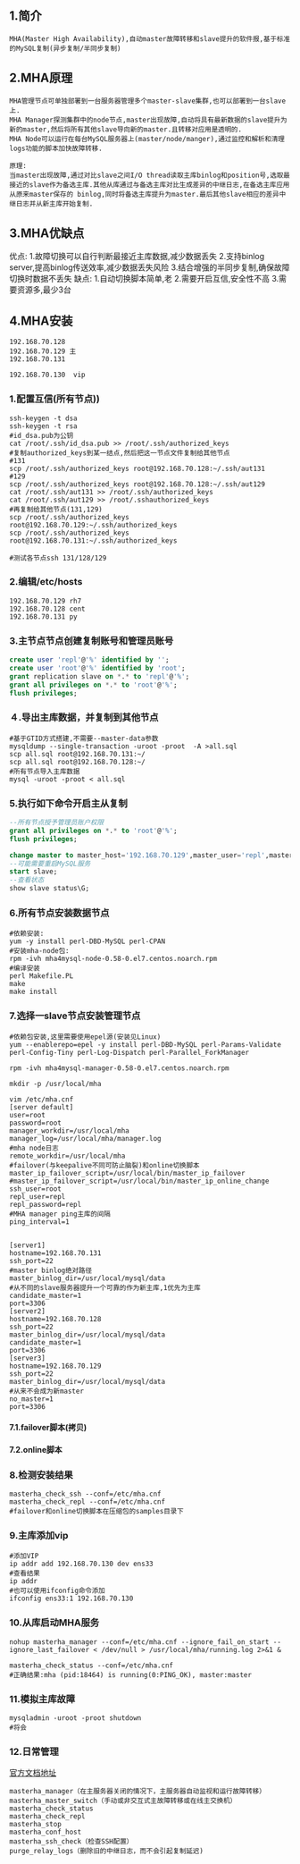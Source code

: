 ## 1.简介
```
MHA(Master High Availability),自动master故障转移和slave提升的软件报,基于标准的MySQL复制(异步复制/半同步复制)
```
## 2.MHA原理
```
MHA管理节点可单独部署到一台服务器管理多个master-slave集群,也可以部署到一台slave上.
MHA Manager探测集群中的node节点,master出现故障,自动将具有最新数据的slave提升为新的master,然后将所有其他slave导向新的master.且转移对应用是透明的.
MHA Node可以运行在每台MySQL服务器上(master/node/manger),通过监控和解析和清理logs功能的脚本加快故障转移.

原理:
当master出现故障,通过对比slave之间I/O thread读取主库binlog和position号,选取最接近的slave作为备选主库.其他从库通过与备选主库对比生成差异的中继日志,在备选主库应用从原来master保存的 binlog,同时将备选主库提升为master.最后其他slave相应的差异中继日志并从新主库开始复制.
```
## 3.MHA优缺点
优点:
1.故障切换可以自行判断最接近主库数据,减少数据丢失
2.支持binlog server,提高binlog传送效率,减少数据丢失风险
3.结合增强的半同步复制,确保故障切换时数据不丢失
缺点:
1.自动切换脚本简单,老
2.需要开启互信,安全性不高
3.需要资源多,最少3台
## 4.MHA安装
```
192.168.70.128
192.168.70.129 主
192.168.70.131

192.168.70.130  vip
```
### 1.配置互信(所有节点))
```shell
ssh-keygen -t dsa
ssh-keygen -t rsa
#id_dsa.pub为公钥
cat /root/.ssh/id_dsa.pub >> /root/.ssh/authorized_keys
#复制authorized_keys到某一结点,然后把这一节点文件复制给其他节点
#131
scp /root/.ssh/authorized_keys root@192.168.70.128:~/.ssh/aut131
#129
scp /root/.ssh/authorized_keys root@192.168.70.128:~/.ssh/aut129
cat /root/.ssh/aut131 >> /root/.ssh/authorized_keys
cat /root/.ssh/aut129 >> /root/.sshauthorized_keys
#再复制给其他节点(131,129)
scp /root/.ssh/authorized_keys root@192.168.70.129:~/.ssh/authorized_keys
scp /root/.ssh/authorized_keys root@192.168.70.131:~/.ssh/authorized_keys

#测试各节点ssh 131/128/129
```
### 2.编辑/etc/hosts
```
192.168.70.129 rh7
192.168.70.128 cent
192.168.70.131 py
```
### 3.主节点节点创建复制账号和管理员账号
```sql
create user 'repl'@'%' identified by '';
create user 'root'@'%' identified by 'root';
grant replication slave on *.* to 'repl'@'%';
grant all privileges on *.* to 'root'@'%';
flush privileges;
```
### ４.导出主库数据，并复制到其他节点
```shell
#基于GTID方式搭建,不需要--master-data参数
mysqldump --single-transaction -uroot -proot  -A >all.sql
scp all.sql root@192.168.70.131:~/
scp all.sql root@192.168.70.128:~/
#所有节点导入主库数据
mysql -uroot -proot < all.sql
```
### 5.执行如下命令开启主从复制
```sql
--所有节点授予管理员账户权限
grant all privileges on *.* to 'root'@'%';
flush privileges;

change master to master_host='192.168.70.129',master_user='repl',master_password='repl',MASTER_AUTO_POSITION = 1;
--可能需要重启MySQL服务
start slave;
--查看状态
show slave status\G;

```
### 6.所有节点安装数据节点
```shell
#依赖安装:
yum -y install perl-DBD-MySQL perl-CPAN
#安装mha-node包:
rpm -ivh mha4mysql-node-0.58-0.el7.centos.noarch.rpm
#编译安装
perl Makefile.PL
make
make install
```
### 7.选择一slave节点安装管理节点
```shell
#依赖包安装,这里需要使用epel源(安装见Linux)
yum --enablerepo=epel -y install perl-DBD-MySQL perl-Params-Validate perl-Config-Tiny perl-Log-Dispatch perl-Parallel_ForkManager

rpm -ivh mha4mysql-manager-0.58-0.el7.centos.noarch.rpm

mkdir -p /usr/local/mha

vim /etc/mha.cnf
[server default]
user=root
password=root
manager_workdir=/usr/local/mha
manager_log=/usr/local/mha/manager.log
#mha node日志
remote_workdir=/usr/local/mha
#failover(与keepalive不同可防止脑裂)和online切换脚本
master_ip_failover_script=/usr/local/bin/master_ip_failover
#master_ip_failover_script=/usr/local/bin/master_ip_online_change
ssh_user=root
repl_user=repl
repl_password=repl
#MHA manager ping主库的间隔
ping_interval=1


[server1]
hostname=192.168.70.131
ssh_port=22
#master binlog绝对路径
master_binlog_dir=/usr/local/mysql/data
#从不同的slave服务器提升一个可靠的作为新主库,1优先为主库
candidate_master=1
port=3306
[server2]
hostname=192.168.70.128
ssh_port=22
master_binlog_dir=/usr/local/mysql/data
candidate_master=1
port=3306
[server3]
hostname=192.168.70.129
ssh_port=22
master_binlog_dir=/usr/local/mysql/data
#从来不会成为新master
no_master=1
port=3306
```
#### 7.1.failover脚本(拷贝)
#### 7.2.online脚本
### 8.检测安装结果
```shell
masterha_check_ssh --conf=/etc/mha.cnf
masterha_check_repl --conf=/etc/mha.cnf
#failover和online切换脚本在压缩包的samples目录下
```
### 9.主库添加vip
```shell
#添加VIP
ip addr add 192.168.70.130 dev ens33
#查看结果
ip addr
#也可以使用ifconfig命令添加
ifconfig ens33:1 192.168.70.130
```
### 10.从库启动MHA服务
```shell
nohup masterha_manager --conf=/etc/mha.cnf --ignore_fail_on_start --ignore_last_failover < /dev/null > /usr/local/mha/running.log 2>&1 &

masterha_check_status --conf=/etc/mha.cnf
#正确结果:mha (pid:18464) is running(0:PING_OK), master:master
```
### 11.模拟主库故障
```shell
mysqladmin -uroot -proot shutdown
#将会
```
### 12.日常管理

[官方文档地址](https://github.com/yoshinorim/mha4mysql-manager/wiki/)
```
masterha_manager（在主服务器关闭的情况下，主服务器自动监视和运行故障转移）
masterha_master_switch（手动或非交互式主故障转移或在线主交换机）
masterha_check_status
masterha_check_repl
masterha_stop
masterha_conf_host
masterha_ssh_check（检查SSH配置）
purge_relay_logs（删除旧的中继日志，而不会引起复制延迟)
```





